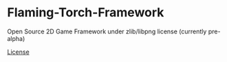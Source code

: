 Flaming-Torch-Framework
=======================

Open Source 2D Game Framework under zlib/libpng license (currently pre-alpha)

[License](Licenses.md)
